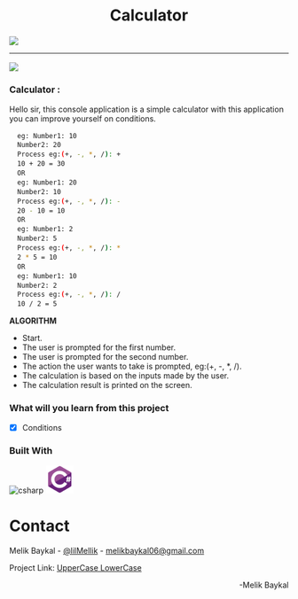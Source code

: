 <h1 align="center">Calculator</h1>
<img align="center" src="https://user-images.githubusercontent.com/76618468/187682506-80e33eab-b623-4712-b4bc-c9c4566cbbc2.jpg">
<hr>
<img align="center" src="https://user-images.githubusercontent.com/76618468/187682641-bcdb4fbb-0465-4e4e-89df-be58cbb0bf9f.jpg">

<h3>Calculator :</h3>

Hello sir, this console application is a simple calculator with this application you can improve yourself on conditions.

```bash
  eg: Number1: 10
  Number2: 20
  Process eg:(+, -, *, /): +
  10 + 20 = 30
  OR
  eg: Number1: 20
  Number2: 10
  Process eg:(+, -, *, /): -
  20 - 10 = 10
  OR
  eg: Number1: 2
  Number2: 5
  Process eg:(+, -, *, /): *
  2 * 5 = 10
  OR
  eg: Number1: 10
  Number2: 2
  Process eg:(+, -, *, /): /
  10 / 2 = 5
```

<b>ALGORITHM</b>

- Start.
- The user is prompted for the first number.
- The user is prompted for the second number.
- The action the user wants to take is prompted, eg:(+, -, *, /).
- The calculation is based on the inputs made by the user.
- The calculation result is printed on the screen.

<h3>What will you learn from this project</h3>

- [x] Conditions

<h3>Built With</h3>
<img src="https://user-images.githubusercontent.com/76618468/185224412-9aa949ad-6e10-4304-9385-8ca74633934b.png" alt="csharp" width="50" height="50"/>
<img src="https://raw.githubusercontent.com/devicons/devicon/master/icons/csharp/csharp-original.svg" alt="csharp" width="50" height="50"/>

<h1>Contact</h1>

Melik Baykal - [@lilMellik](https://twitter.com/lilMellik) - melikbaykal06@gmail.com

Project Link: [UpperCase LowerCase](https://github.com/Melik-B/UppercaseLowercase)

<p align="right">-Melik Baykal</p>
